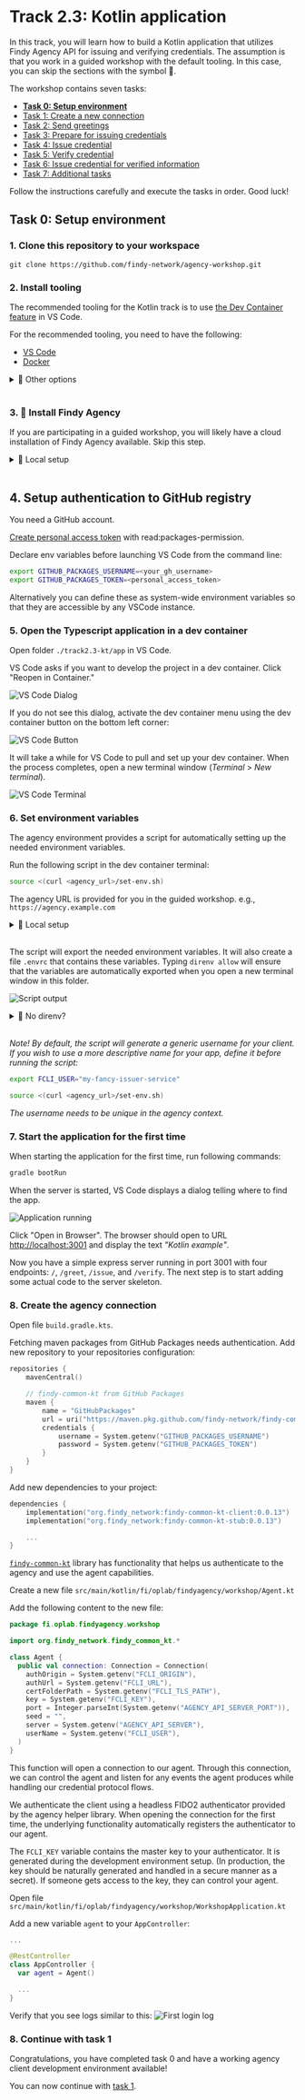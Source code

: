 # Track 2.3: Kotlin application

In this track, you will learn how to build a Kotlin application that utilizes Findy Agency API
for issuing and verifying credentials. The assumption is that you work in a guided workshop
with the default tooling. In this case, you can skip the sections with the symbol 🤠.

The workshop contains seven tasks:

* **[Task 0: Setup environment](#task-0-setup-environment)**
* [Task 1: Create a new connection](./task1/README.md#track-21---task-1-create-a-new-connection)
* [Task 2: Send greetings](./task2/README.md#track-21---task-2-send-greetings)
* [Task 3: Prepare for issuing credentials](./task3/README.md#track-21---task-3-prepare-for-issuing-credentials)
* [Task 4: Issue credential](./task4/README.md#track-21---task-4-issue-credential)
* [Task 5: Verify credential](./task5/README.md#track-21---task-5-verify-credential)
* [Task 6: Issue credential for verified information](./task6/README.md#track-21---task-6-issue-credential-for-verified-information)
* [Task 7: Additional tasks](./task7/README.md#track-21---task-7-additional-tasks)

Follow the instructions carefully and execute the tasks in order. Good luck!

## Task 0: Setup environment

### **1. Clone this repository to your workspace**

```shell
git clone https://github.com/findy-network/agency-workshop.git
```

### **2. Install tooling**

The recommended tooling for the Kotlin track is to use
[the Dev Container feature](https://code.visualstudio.com/docs/devcontainers/containers) in VS Code.

For the recommended tooling, you need to have the following:

* [VS Code](https://code.visualstudio.com/)
* [Docker](https://www.docker.com/)

<details>
<summary>🤠 Other options</summary></br>

You can also set up the tools natively. However, these instructions describe only
how to work with the recommended tooling.

If you are experienced Kotlin developer (and use for example IntelliJ IDEA),
it probably makes most sense to work with your default setup as VSCode has some limitations
regarding Kotlin development.

If you still wish to go to the wild side, make sure you have these tools available:

* Code editor of your choice.
* JDK and Gradle
* [findy-agent-cli](https://github.com/findy-network/findy-agent-cli#installation)
* [direnv](https://direnv.net/) (*optional*)

</details><br/>

### **3. 🤠 Install Findy Agency**

If you are participating in a guided workshop,
you will likely have a cloud installation of Findy Agency available. Skip this step.

<details>
<summary>🤠 Local setup</summary></br>

Start local agency instance if you do not have cloud installation available.
See instructions [here](../agency-local/README.md).

</details><br/>

## 4. Setup authentication to GitHub registry

You need a GitHub account.

[Create personal access token](https://docs.github.com/en/authentication/keeping-your-account-and-data-secure/creating-a-personal-access-token#creating-a-personal-access-token-classic)
with read:packages-permission.

Declare env variables before launching VS Code from the command line:

```bash
export GITHUB_PACKAGES_USERNAME=<your_gh_username>
export GITHUB_PACKAGES_TOKEN=<personal_access_token>
```

Alternatively you can define these as system-wide environment variables
so that they are accessible by any VSCode instance.

### **5. Open the Typescript application in a dev container**

Open folder `./track2.3-kt/app` in VS Code.

VS Code asks if you want to develop the project in a dev container. Click "Reopen in Container."

![VS Code Dialog](./docs/dev-container-dialog.png)

If you do not see this dialog, activate the dev container menu using the dev container button
on the bottom left corner:

![VS Code Button](./docs/dev-container-button.png)

It will take a while for VS Code to pull and set up your dev container.
When the process completes, open a new terminal window (*Terminal* > *New terminal*).

![VS Code Terminal](./docs/dev-container-terminal.png)

### **6. Set environment variables**

The agency environment provides a script for automatically setting up the needed environment variables.

Run the following script in the dev container terminal:

```bash
source <(curl <agency_url>/set-env.sh)
```

The agency URL is provided for you in the guided workshop. e.g., `https://agency.example.com`

<details>
<summary>🤠 Local setup</summary></br>

For local agency installation, use the web wallet URL `http://localhost:3000`:

```bash
source <(curl http://localhost:3000/set-env.sh)
```

</details><br/>

The script will export the needed environment variables. It will also create a file `.envrc`
that contains these variables. Typing `direnv allow` will ensure that the variables
are automatically exported when you open a new terminal window in this folder.

![Script output](./docs/environment-direnv.png)

<details>
<summary>🤠 No direnv?</summary></br>

If you don't have direnv installed, you can export the variables by typing `source .envrc`.

</details><br/>

*Note! By default, the script will generate a generic username for your client.
If you wish to use a more descriptive name for your app, define it before running the script:*

```bash
export FCLI_USER="my-fancy-issuer-service"

source <(curl <agency_url>/set-env.sh)
```

*The username needs to be unique in the agency context.*

### **7. Start the application for the first time**

  When starting the application for the first time, run following commands:

  ```bash
  gradle bootRun
  ```

  When the server is started, VS Code displays a dialog telling where to find the app.

  ![Application running](./docs/application-running.png)

  Click "Open in Browser". The browser should open to URL <http://localhost:3001>
  and display the text *"Kotlin example"*.

  Now you have a simple express server running in port 3001 with four endpoints:
  `/`, `/greet`, `/issue`, and `/verify`. The next step is to start adding some actual code
  to the server skeleton.

### **8. Create the agency connection**

Open file `build.gradle.kts`.

Fetching maven packages from GitHub Packages needs authentication.
Add new repository to your repositories configuration:

```kotlin
repositories {
    mavenCentral()

    // findy-common-kt from GitHub Packages
    maven {
        name = "GitHubPackages"
        url = uri("https://maven.pkg.github.com/findy-network/findy-common-kt")
        credentials {
            username = System.getenv("GITHUB_PACKAGES_USERNAME")
            password = System.getenv("GITHUB_PACKAGES_TOKEN")
        }
    }
}
```

Add new dependencies to your project:

```kotlin
dependencies {
    implementation("org.findy_network:findy-common-kt-client:0.0.13")
    implementation("org.findy_network:findy-common-kt-stub:0.0.13")

    ...
}
```

[`findy-common-kt`](https://github.com/findy-network/findy-common-kt)
library has functionality that helps us authenticate to the agency
and use the agent capabilities.

Create a new file `src/main/kotlin/fi/oplab/findyagency/workshop/Agent.kt`

Add the following content to the new file:

```kotlin
package fi.oplab.findyagency.workshop

import org.findy_network.findy_common_kt.*

class Agent {
  public val connection: Connection = Connection(
    authOrigin = System.getenv("FCLI_ORIGIN"),
    authUrl = System.getenv("FCLI_URL"),
    certFolderPath = System.getenv("FCLI_TLS_PATH"),
    key = System.getenv("FCLI_KEY"),
    port = Integer.parseInt(System.getenv("AGENCY_API_SERVER_PORT")),
    seed = "",
    server = System.getenv("AGENCY_API_SERVER"),
    userName = System.getenv("FCLI_USER"),
  )
}
```

This function will open a connection to our agent. Through this connection, we can control
the agent and listen for any events the agent produces while handling our credential protocol
flows.

We authenticate the client using a headless FIDO2 authenticator provided by the agency helper
library. When opening the connection for the first time, the underlying functionality
automatically registers the authenticator to our agent.

The `FCLI_KEY` variable contains the master key to your authenticator. It is generated during
the development environment setup. (In production, the key should be naturally generated and
handled in a secure manner as a secret). If someone gets access to the key,
they can control your agent.

Open file `src/main/kotlin/fi/oplab/findyagency/workshop/WorkshopApplication.kt`

Add a new variable `agent` to your `AppController`:

```kotlin
...

@RestController
class AppController {
  var agent = Agent()

  ...
}
```

Verify that you see logs similar to this:
![First login log](./docs/log-first-login.png)

### **8. Continue with task 1**

Congratulations, you have completed task 0 and have
a working agency client development environment available!

You can now continue with [task 1](./task1/README.md).
